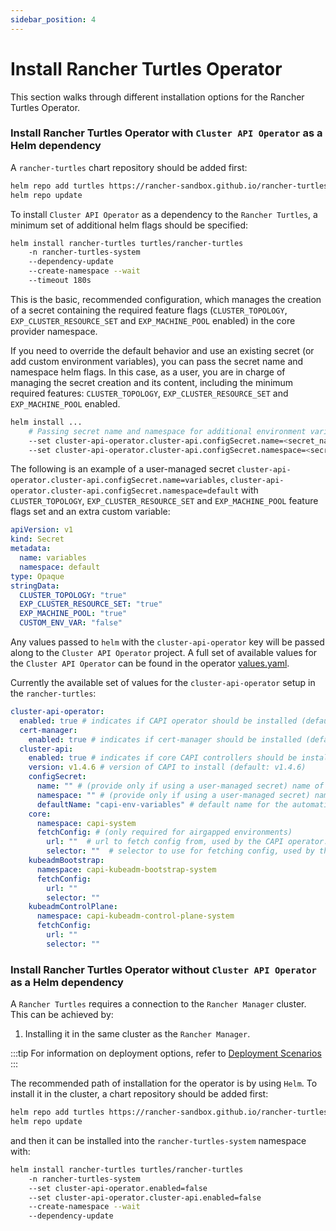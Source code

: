 ```yaml
---
sidebar_position: 4
---
```


# Install Rancher Turtles Operator

This section walks through different installation options for the Rancher Turtles Operator.

### Install Rancher Turtles Operator with `Cluster API Operator` as a Helm dependency

A `rancher-turtles` chart repository should be added first:

```bash
helm repo add turtles https://rancher-sandbox.github.io/rancher-turtles/
helm repo update
```

To install `Cluster API Operator` as a dependency to the `Rancher Turtles`, a minimum set of additional helm flags should be specified:

```bash
helm install rancher-turtles turtles/rancher-turtles
    -n rancher-turtles-system
    --dependency-update
    --create-namespace --wait
    --timeout 180s
```

This is the basic, recommended configuration, which manages the creation of a secret containing the required feature flags (`CLUSTER_TOPOLOGY`, `EXP_CLUSTER_RESOURCE_SET` and `EXP_MACHINE_POOL` enabled) in the core provider namespace.

If you need to override the default behavior and use an existing secret (or add custom environment variables), you can pass the secret name and namespace helm flags. In this case, as a user, you are in charge of managing the secret creation and its content, including the minimum required features: `CLUSTER_TOPOLOGY`, `EXP_CLUSTER_RESOURCE_SET` and `EXP_MACHINE_POOL` enabled.

```bash
helm install ...
    # Passing secret name and namespace for additional environment variables
    --set cluster-api-operator.cluster-api.configSecret.name=<secret_name>
    --set cluster-api-operator.cluster-api.configSecret.namespace=<secret_namespace>
```

The following is an example of a user-managed secret `cluster-api-operator.cluster-api.configSecret.name=variables`, `cluster-api-operator.cluster-api.configSecret.namespace=default` with `CLUSTER_TOPOLOGY`, `EXP_CLUSTER_RESOURCE_SET` and `EXP_MACHINE_POOL` feature flags set and an extra custom variable:

```yaml title="secret.yaml"
apiVersion: v1
kind: Secret
metadata:
  name: variables
  namespace: default
type: Opaque
stringData:
  CLUSTER_TOPOLOGY: "true"
  EXP_CLUSTER_RESOURCE_SET: "true"
  EXP_MACHINE_POOL: "true"
  CUSTOM_ENV_VAR: "false"
```

Any values passed to `helm` with the `cluster-api-operator` key will be passed along to the `Cluster API Operator` project. A full set of available values for the `Cluster API Operator` can be found in the operator [values.yaml](https://github.com/kubernetes-sigs/cluster-api-operator/blob/main/hack/charts/cluster-api-operator/values.yaml).

Currently the available set of values for the `cluster-api-operator` setup in the `rancher-turtles`:

```yaml
cluster-api-operator:
  enabled: true # indicates if CAPI operator should be installed (default: true)
  cert-manager:
    enabled: true # indicates if cert-manager should be installed (default: true)
  cluster-api:
    enabled: true # indicates if core CAPI controllers should be installed (default: true)
    version: v1.4.6 # version of CAPI to install (default: v1.4.6)
    configSecret:
      name: "" # (provide only if using a user-managed secret) name of the config secret to use for core CAPI controllers, used by the CAPI operator. See [CAPI operator](https://github.com/kubernetes-sigs/cluster-api-operator/tree/main/docs#installing-azure-infrastructure-provider) docs for more details.
      namespace: "" # (provide only if using a user-managed secret) namespace of the config secret to use for core CAPI controllers, used by the CAPI operator.
      defaultName: "capi-env-variables" # default name for the automatically created secret.
    core:
      namespace: capi-system
      fetchConfig: # (only required for airgapped environments)
        url: ""  # url to fetch config from, used by the CAPI operator. See [CAPI operator](https://github.com/kubernetes-sigs/cluster-api-operator/tree/main/docs#provider-spec) docs for more details.
        selector: ""  # selector to use for fetching config, used by the CAPI operator.
    kubeadmBootstrap:
      namespace: capi-kubeadm-bootstrap-system
      fetchConfig:
        url: ""
        selector: ""
    kubeadmControlPlane:
      namespace: capi-kubeadm-control-plane-system
      fetchConfig:
        url: ""
        selector: ""
```

### Install Rancher Turtles Operator without `Cluster API Operator` as a Helm dependency

A `Rancher Turtles` requires a connection to the `Rancher Manager` cluster. This can be achieved by:

1. Installing it in the same cluster as the `Rancher Manager`.

:::tip
For information on deployment options, refer to [Deployment Scenarios](../reference-guides/architecture/deployment)
:::

The recommended path of installation for the operator is by using `Helm`. To install it in the cluster, a chart repository should be added first:

```bash
helm repo add turtles https://rancher-sandbox.github.io/rancher-turtles/
helm repo update
```
and then it can be installed into the `rancher-turtles-system` namespace with:

```bash
helm install rancher-turtles turtles/rancher-turtles
    -n rancher-turtles-system
    --set cluster-api-operator.enabled=false
    --set cluster-api-operator.cluster-api.enabled=false
    --create-namespace --wait
    --dependency-update
```
